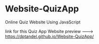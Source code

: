 # Website-QuizApp
Online Quiz Website Using JavaScript

link for this Quiz App Website preview ---> https://dptandel.github.io/Website-QuizApp/
